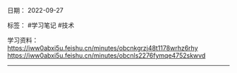 日期： 2022-09-27

标签： #学习笔记 #技术

学习资料：
https://iww0abxi5u.feishu.cn/minutes/obcnkgrzj48t1178wrhz6rhy
https://iww0abxi5u.feishu.cn/minutes/obcnls2276fymqe4752skwvd

---
<br>

